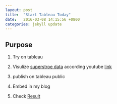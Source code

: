 ```yaml
--- 
layout: post
title:  "Start Tableau Today"
date:   2016-03-08 14:15:56 +0800
categories: jekyll update
---
```


## Purpose

1. Try on tableau 

2. Visulize [superstroe data](https://community.tableau.com/docs/DOC-1236) according youtube [link](https://www.youtube.com/watch?v=C67VPldr09E&list=PLTVUozgYlmzILvGJ2UujjkRlTK7Wo-t3m)

3. publish on tableau public

4. Embed in my blog

5. Check [Result](http://cj555.github.io/2016/03/08/storesales-tableau-public.html)







